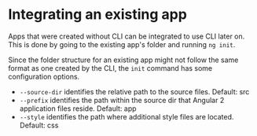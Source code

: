 # Integrating an existing app

Apps that were created without CLI can be integrated to use CLI later on. This is done by going to the existing app's folder and running `ng init`.

Since the folder structure for an existing app might not follow the same format as one created by the CLI, the `init` command has some configuration options. 
- `--source-dir` identifies the relative path to the source files. Default: src
- `--prefix` identifies the path within the source dir that Angular 2 application files reside. Default: app
- `--style` identifies the path where additional style files are located. Default: css
